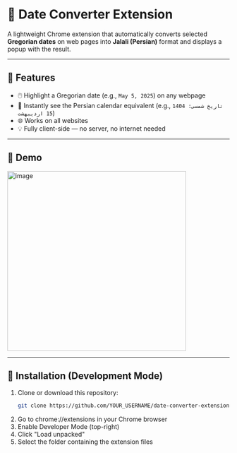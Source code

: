 # 📆 Date Converter Extension

A lightweight Chrome extension that automatically converts selected **Gregorian dates** on web pages into **Jalali (Persian)** format and displays a popup with the result.

---

## 🚀 Features

- 🖱️ Highlight a Gregorian date (e.g., `May 5, 2025`) on any webpage
- 📌 Instantly see the Persian calendar equivalent (e.g., `1404 تاریخ شمسی: 15 اردیبهشت`)
- 🌐 Works on all websites
- 💡 Fully client-side — no server, no internet needed

---

## 📸 Demo

<img width="405" height="407" alt="image" src="https://github.com/user-attachments/assets/a8081d3e-6d21-47f3-b032-9e8208f45b83" />


---

## 🧩 Installation (Development Mode)

1. Clone or download this repository:
   ```bash
   git clone https://github.com/YOUR_USERNAME/date-converter-extension.git

2. Go to chrome://extensions in your Chrome browser
3. Enable Developer Mode (top-right)
4. Click "Load unpacked"
5. Select the folder containing the extension files

